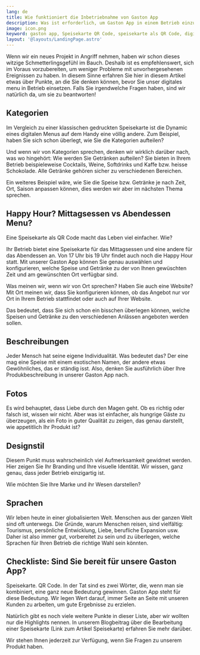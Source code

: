 ```yaml
---
lang: de
title: Wie funktioniert die Inbetriebnahme von Gaston App
description: Was ist erforderlich, um Gaston App in einem Betrieb einzusetzen? Alles, was in den Behind the Scenes bevor der Aktivierung des QR Menus passiert, wird hier beschrieben.
image: icon.png
keyword: gaston app, Speisekarte QR Code, speisekarte als QR Code, digital menu
layout: '@layouts/LandingPage.astro'
---
```


Wenn wir ein neues Projekt in Angriff nehmen, haben wir schon dieses witzige Schmetterlingsgefühl im Bauch. Deshalb ist es empfehlenswert, sich im Voraus vorzubereiten, um weniger Probleme mit unvorhergesehenen Ereignissen zu haben. In diesem Sinne erfahren Sie hier in diesem Artikel etwas über Punkte, an die Sie denken können, bevor Sie unser digitales menu in Betrieb einsetzen. Falls Sie irgendwelche Fragen haben, sind wir natürlich da, um sie zu beantworten! 

## Kategorien

Im Vergleich zu einer klassischen gedruckten Speisekarte ist die Dynamic eines digitalen Menus auf dem Handy eine völlig andere. Zum Beispiel, haben Sie sich schon überlegt, wie Sie die Kategorien aufteilen? 

Und wenn wir von Kategorien sprechen, denken wir wirklich darüber nach, was wo hingehört: Wie werden Sie Getränken aufteilen? Sie bieten in Ihrem Betrieb beispieleweise Cocktails, Weine, Softdrinks und Kaffe bzw. heisse Schokolade. Alle Getränke gehören sicher zu verschiedenen Bereichen.

Ein weiteres Beispiel wäre, wie Sie die Speise bzw. Getränke je nach Zeit, Ort, Saison anpassen können, dies werden wir aber im nächsten Thema sprechen.

## Happy Hour? Mittagsessen vs Abendessen Menu?

Eine Speisekarte als QR Code macht das Leben viel einfacher. Wie?

Ihr Betrieb bietet eine Speisekarte für das Mittagsessen und eine andere für das Abendessen an. Von 17 Uhr bis 19 Uhr findet auch noch die Happy Hour statt. Mit unserer Gaston App können Sie genau auswählen und konfigurieren, welche Speise und Getränke zu der von Ihnen gewüschten Zeit und am gewünschten Ort verfügbar sind.

Was meinen wir, wenn wir von Ort sprechen? Haben Sie auch eine Website? Mit Ort meinen wir, dass Sie konfigurieren können, ob das Angebot nur vor Ort in Ihrem Betrieb stattfindet oder auch auf Ihrer Website.

Das bedeutet, dass Sie sich schon ein bisschen überlegen können, welche Speisen und Getränke zu den verschiedenen Anlässen angeboten werden sollen.

## Beschreibungen

Jeder Mensch hat seine eigene Individualität. Was bedeutet das? Der eine mag eine Speise mit einem exotischen Namen, der andere etwas Gewöhnliches, das er ständig isst. Also, denken Sie ausführlich über Ihre Produkbeschreibung in unserer Gaston App nach.

## Fotos

Es wird behauptet, dass Liebe durch den Magen geht. Ob es richtig oder falsch ist, wissen wir nicht. Aber was ist einfacher, als hungrige Gäste zu überzeugen, als ein Foto in guter Qualität zu zeigen, das genau darstellt, wie appetitlich Ihr Produkt ist?

## Designstil

Diesem Punkt muss wahrscheinlich viel Aufmerksamkeit gewidmet werden. Hier zeigen Sie Ihr Branding und Ihre visuelle Identität. Wir wissen, ganz genau, dass jeder Betrieb einzigartig ist.

Wie möchten Sie Ihre Marke und ihr Wesen darstellen?

## Sprachen

Wir leben heute in einer globalisierten Welt. Menschen aus der ganzen Welt sind oft unterwegs. Die Gründe, warum Menschen reisen, sind vielfältig: Tourismus, persönliche Entwicklung, Liebe, berufliche Expansion usw. Daher ist also immer gut, vorbereitet zu sein und zu überlegen, welche Sprachen für Ihren Betrieb die richtige Wahl sein könnten.

## Checkliste: Sind Sie bereit für unsere Gaston App? 

Speisekarte. QR Code. In der Tat sind es zwei Wörter, die, wenn man sie kombiniert, eine ganz neue Bedeutung gewinnen. Gaston App steht für diese Bedeutung. Wir legen Wert darauf, immer Seite an Seite mit unseren Kunden zu arbeiten, um gute Ergebnisse zu erzielen. 

Natürlich gibt es noch viele weitere Punkte in dieser Liste, aber wir wollten nur die Highlights nennen. In unserem Blogbeitrag über die Bearbeitung einer Speisekarte (Link zum Artikel Speisekarte) erfahren Sie mehr darüber.

Wir stehen Ihnen jederzeit zur Verfügung, wenn Sie Fragen zu unserem Produkt haben.